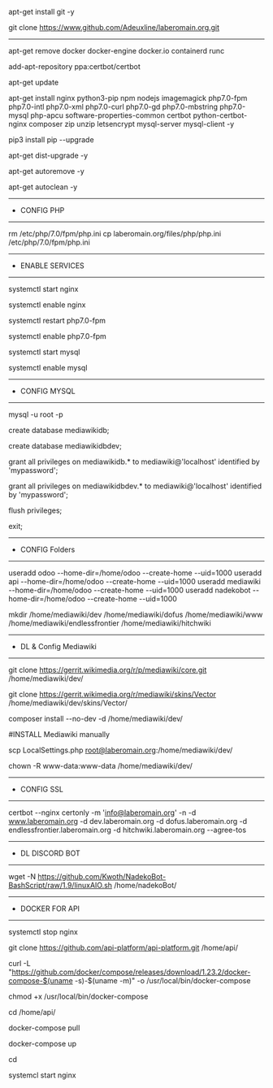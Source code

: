 apt-get install git -y

git clone https://www.github.com/Adeuxline/laberomain.org.git
***********
apt-get remove docker docker-engine docker.io containerd runc

add-apt-repository ppa:certbot/certbot

apt-get update

apt-get install nginx python3-pip npm nodejs imagemagick php7.0-fpm php7.0-intl php7.0-xml php7.0-curl php7.0-gd php7.0-mbstring php7.0-mysql php-apcu software-properties-common certbot python-certbot-nginx composer zip unzip letsencrypt mysql-server mysql-client -y

pip3 install pip --upgrade

apt-get dist-upgrade -y

apt-get autoremove -y

apt-get autoclean -y


***********
* CONFIG PHP
***********
rm /etc/php/7.0/fpm/php.ini
cp laberomain.org/files/php/php.ini /etc/php/7.0/fpm/php.ini
***********
* ENABLE SERVICES
***********
systemctl start nginx

systemctl enable nginx

systemctl restart php7.0-fpm

systemctl enable php7.0-fpm

systemctl start mysql

systemctl enable mysql

***********
* CONFIG MYSQL
***********
mysql -u root -p

create database mediawikidb;

create database mediawikidbdev;

grant all privileges on mediawikidb.* to mediawiki@'localhost' identified by 'mypassword';

grant all privileges on mediawikidbdev.* to mediawiki@'localhost' identified by 'mypassword';

flush privileges;

exit;
***********
* CONFIG Folders
***********
useradd odoo --home-dir=/home/odoo --create-home --uid=1000
useradd api --home-dir=/home/odoo --create-home --uid=1000
useradd mediawiki --home-dir=/home/odoo --create-home --uid=1000
useradd nadekobot --home-dir=/home/odoo --create-home --uid=1000

mkdir /home/mediawiki/dev /home/mediawiki/dofus /home/mediawiki/www /home/mediawiki/endlessfrontier /home/mediawiki/hitchwiki
***********
* DL & Config Mediawiki
***********
git clone https://gerrit.wikimedia.org/r/p/mediawiki/core.git /home/mediawiki/dev/

git clone https://gerrit.wikimedia.org/r/mediawiki/skins/Vector /home/mediawiki/dev/skins/Vector/

composer install --no-dev -d /home/mediawiki/dev/

#INSTALL Mediawiki manually

scp LocalSettings.php root@laberomain.org:/home/mediawiki/dev/

chown -R www-data:www-data /home/mediawiki/dev/
***********
* CONFIG SSL
***********
certbot --nginx certonly -m 'info@laberomain.org' -n -d www.laberomain.org -d dev.laberomain.org -d dofus.laberomain.org -d endlessfrontier.laberomain.org -d hitchwiki.laberomain.org --agree-tos
***********
* DL DISCORD BOT
***********
wget -N https://github.com/Kwoth/NadekoBot-BashScript/raw/1.9/linuxAIO.sh /home/nadekoBot/
************
*  DOCKER FOR API
************
systemctl stop nginx

git clone https://github.com/api-platform/api-platform.git /home/api/

curl -L "https://github.com/docker/compose/releases/download/1.23.2/docker-compose-$(uname -s)-$(uname -m)" -o /usr/local/bin/docker-compose

chmod +x /usr/local/bin/docker-compose

cd /home/api/

docker-compose pull

docker-compose up

cd

systemcl start nginx

